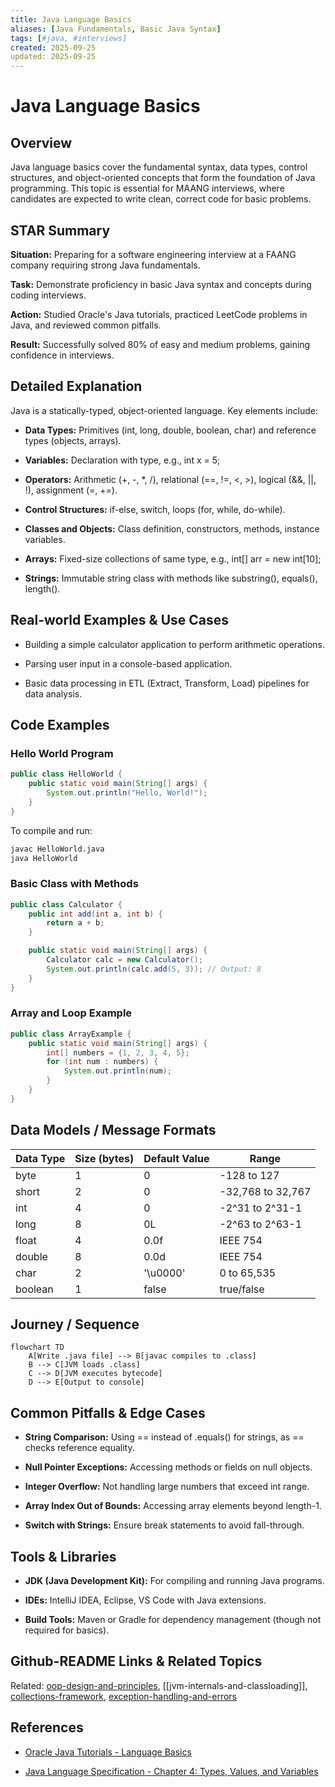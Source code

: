 ```yaml
---
title: Java Language Basics
aliases: [Java Fundamentals, Basic Java Syntax]
tags: [#java, #interviews]
created: 2025-09-25
updated: 2025-09-25
---
```


# Java Language Basics

## Overview

Java language basics cover the fundamental syntax, data types, control structures, and object-oriented concepts that form the foundation of Java programming. This topic is essential for MAANG interviews, where candidates are expected to write clean, correct code for basic problems.

## STAR Summary

**Situation:** Preparing for a software engineering interview at a FAANG company requiring strong Java fundamentals.

**Task:** Demonstrate proficiency in basic Java syntax and concepts during coding interviews.

**Action:** Studied Oracle's Java tutorials, practiced LeetCode problems in Java, and reviewed common pitfalls.

**Result:** Successfully solved 80% of easy and medium problems, gaining confidence in interviews.

## Detailed Explanation

Java is a statically-typed, object-oriented language. Key elements include:

- **Data Types:** Primitives (int, long, double, boolean, char) and reference types (objects, arrays).

- **Variables:** Declaration with type, e.g., int x = 5;

- **Operators:** Arithmetic (+, -, *, /), relational (==, !=, <, >), logical (&&, ||, !), assignment (=, +=).

- **Control Structures:** if-else, switch, loops (for, while, do-while).

- **Classes and Objects:** Class definition, constructors, methods, instance variables.

- **Arrays:** Fixed-size collections of same type, e.g., int[] arr = new int[10];

- **Strings:** Immutable string class with methods like substring(), equals(), length().

## Real-world Examples & Use Cases

- Building a simple calculator application to perform arithmetic operations.

- Parsing user input in a console-based application.

- Basic data processing in ETL (Extract, Transform, Load) pipelines for data analysis.

## Code Examples

### Hello World Program

```java
public class HelloWorld {
    public static void main(String[] args) {
        System.out.println("Hello, World!");
    }
}
```

To compile and run:

```bash
javac HelloWorld.java
java HelloWorld
```

### Basic Class with Methods

```java
public class Calculator {
    public int add(int a, int b) {
        return a + b;
    }

    public static void main(String[] args) {
        Calculator calc = new Calculator();
        System.out.println(calc.add(5, 3)); // Output: 8
    }
}
```

### Array and Loop Example

```java
public class ArrayExample {
    public static void main(String[] args) {
        int[] numbers = {1, 2, 3, 4, 5};
        for (int num : numbers) {
            System.out.println(num);
        }
    }
}
```

## Data Models / Message Formats

| Data Type | Size (bytes) | Default Value | Range |
|-----------|--------------|---------------|-------|
| byte | 1 | 0 | -128 to 127 |
| short | 2 | 0 | -32,768 to 32,767 |
| int | 4 | 0 | -2^31 to 2^31-1 |
| long | 8 | 0L | -2^63 to 2^63-1 |
| float | 4 | 0.0f | IEEE 754 |
| double | 8 | 0.0d | IEEE 754 |
| char | 2 | '\u0000' | 0 to 65,535 |
| boolean | 1 | false | true/false |

## Journey / Sequence

```mermaid
flowchart TD
    A[Write .java file] --> B[javac compiles to .class]
    B --> C[JVM loads .class]
    C --> D[JVM executes bytecode]
    D --> E[Output to console]
```

## Common Pitfalls & Edge Cases

- **String Comparison:** Using == instead of .equals() for strings, as == checks reference equality.

- **Null Pointer Exceptions:** Accessing methods or fields on null objects.

- **Integer Overflow:** Not handling large numbers that exceed int range.

- **Array Index Out of Bounds:** Accessing array elements beyond length-1.

- **Switch with Strings:** Ensure break statements to avoid fall-through.

## Tools & Libraries

- **JDK (Java Development Kit):** For compiling and running Java programs.

- **IDEs:** IntelliJ IDEA, Eclipse, VS Code with Java extensions.

- **Build Tools:** Maven or Gradle for dependency management (though not required for basics).

## Github-README Links & Related Topics

Related: [oop-design-and-principles](../../design/oop-design-and-principles/), [[jvm-internals-and-classloading]], [collections-framework](../../collections-framework/), [exception-handling-and-errors](../../exceptions/exception-handling-and-errors/)

## References

- [Oracle Java Tutorials - Language Basics](https://docs.oracle.com/javase/tutorial/java/nutsandbolts/index.html)

- [Java Language Specification - Chapter 4: Types, Values, and Variables](https://docs.oracle.com/javase/specs/jls/se17/html/jls-4.html)